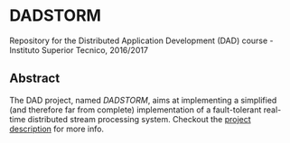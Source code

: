 # DADSTORM

Repository for the Distributed Application Development (DAD) course - Instituto Superior Tecnico, 2016/2017

## Abstract

The DAD project, named  *DADSTORM*, aims at implementing a simplified (and therefore far from complete) implementation of a fault-tolerant real-time distributed stream processing system.
Checkout the [project description](DAD-project-description.pdf) for more info.
